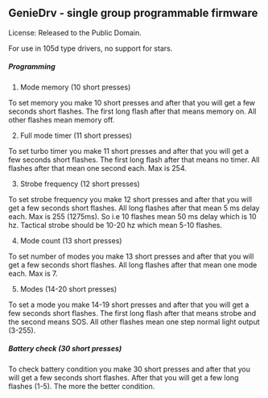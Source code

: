 GenieDrv - single group programmable firmware
-----------------------------------------------

License: Released to the Public Domain.

For use in 105d type drivers, no support for stars.

##### Programming

1. Mode memory (10 short presses)

 To set memory you make 10 short presses and after that you will get a few seconds short flashes.
The first long flash after that means memory on. All other flashes mean memory off.

2. Full mode timer (11 short presses)

 To set turbo timer you make 11 short presses and after that you will get a few seconds short flashes.
The first long flash after that means no timer. All flashes after that mean one second each. Max is 254.

3. Strobe frequency (12 short presses)

 To set strobe frequency you make 12 short presses and after that you will get a few seconds short flashes.
All long flashes after that mean 5 ms delay each. Max is 255 (1275ms).
So i.e 10 flashes mean 50 ms delay which is 10 hz.
Tactical strobe should be 10-20 hz which mean 5-10 flashes.

4. Mode count (13 short presses)

 To set number of modes you make 13 short presses and after that you will get a few seconds short flashes.
All long flashes after that mean one mode each. Max is 7.

5. Modes (14-20 short presses)

 To set a mode you make 14-19 short presses and after that you will get a few seconds short flashes.
The first long flash after that means strobe and the second means SOS. All other flashes mean one step
normal light output (3-255).

##### Battery check (30 short presses)

 To check battery condition you make 30 short presses and after that you will get a few seconds short flashes.
After that you will get a few long flashes (1-5). The more the better condition.

